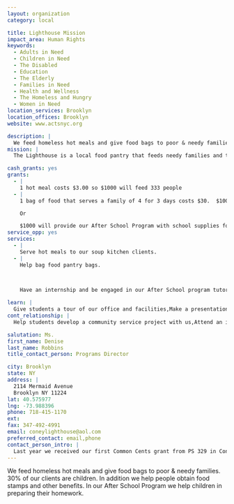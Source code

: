 ```yaml
---
layout: organization
category: local

title: Lighthouse Mission
impact_area: Human Rights
keywords: 
  - Adults in Need
  - Children in Need
  - The Disabled
  - Education
  - The Elderly
  - Families in Need
  - Health and Wellness
  - The Homeless and Hungry
  - Women in Need
location_services: Brooklyn
location_offices: Brooklyn
website: www.actsnyc.org

description: |
  We feed homeless hot meals and give food bags to poor & needy families.  30% of our clients are children.  In addition we help people obtain food stamps and other benefits. In our After School Program we help children in preparing their homework.
mission: |
  The Lighthouse is a local food pantry that feeds needy families and the elderly.

cash_grants: yes
grants: 
  - |
    1 hot meal costs $3.00 so $1000 will feed 333 people
  - |
    1 bag of food that serves a family of 4 for 3 days costs $30.  $1000 will provide 400 meals.

    Or

    $1000 will provide our After School Program with school supplies for the whole semester.
service_opp: yes
services: 
  - |
    Serve hot meals to our soup kitchen clients.
  - |
    Help bag food pantry bags.

    

    Have an internship and be engaged in our After School program tutoring children.

learn: |
  Give students a tour of our office and facilities,Make a presentation about our organization,Speak over the phone about our work
cont_relationship: |
  Help students develop a community service project with us,Attend an in-school Check Award Assembly if we receive a grant,Help students tell local newspapers and media about their grant and/or project with us

salutation: Ms.
first_name: Denise
last_name: Robbins
title_contact_person: Programs Director

city: Brooklyn
state: NY
address: |
  2114 Mermaid Avenue  
  Brooklyn NY 11224
lat: 40.575977
lng: -73.988396
phone: 718-415-1170
ext: 
fax: 347-492-4991
email: coneylighthouse@aol.com
preferred_contact: email,phone
contact_person_intro: |
  Last year we received our first Common Cents grant from PS 329 in Coney Island.  We have been serving this impoverished community for 6 years and we are the largest food provider in Coney Island.  Over 40% of Coney Island lives below the Federal poverty level.
---
```

We feed homeless hot meals and give food bags to poor & needy families.  30% of our clients are children.  In addition we help people obtain food stamps and other benefits. In our After School Program we help children in preparing their homework.